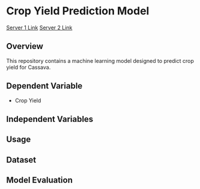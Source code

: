 # Crop Yield Prediction Model
[Server 1 Link](https://yield-d77y.onrender.com)
[Server 2 Link](https://yield.onwebapp.io)

## Overview

This repository contains a machine learning model designed to predict crop yield for Cassava.

## Dependent Variable

- Crop Yield

## Independent Variables


## Usage


## Dataset



## Model Evaluation
